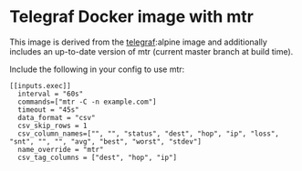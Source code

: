 # Telegraf Docker image with mtr

This image is derived from the [telegraf](https://hub.docker.com/_/telegraf):alpine image and additionally includes an up-to-date version of mtr (current master branch at build time).

Include the following in your config to use mtr: 

```
[[inputs.exec]]
  interval = "60s"
  commands=["mtr -C -n example.com"]
  timeout = "45s"
  data_format = "csv"
  csv_skip_rows = 1
  csv_column_names=["", "", "status", "dest", "hop", "ip", "loss", "snt", "", "", "avg", "best", "worst", "stdev"]
  name_override = "mtr"
  csv_tag_columns = ["dest", "hop", "ip"]
```